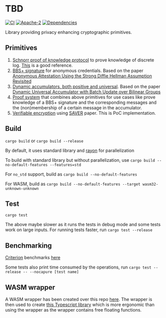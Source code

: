# TBD

[![CI](https://github.com/docknetwork/crypto/actions/workflows/test.yml/badge.svg)](https://github.com/docknetwork/crypto/actions/workflows/test.yml)
[![Apache-2](https://img.shields.io/badge/License-Apache%202.0-blue.svg)](https://github.com/docknetwork/crypto/blob/main/LICENSE)
[![Dependencies](https://deps.rs/repo/github/docknetwork/crypto/status.svg)](https://deps.rs/repo/github/docknetwork/crypto)

Library providing privacy enhancing cryptographic primitives.

## Primitives

1. [Schnorr proof of knowledge protocol](./schnorr_pok) to prove knowledge of discrete log. [This](https://crypto.stanford.edu/cs355/19sp/lec5.pdf) is a good reference. 
2. [BBS+ signature](./bbs_plus) for anonymous credentials. Based on the paper [Anonymous Attestation Using the Strong Diffie Hellman Assumption Revisited](https://eprint.iacr.org/2016/663)
3. [Dynamic accumulators, both positive and universal](./vb_accumulator). Based on the paper [Dynamic Universal Accumulator with Batch Update over Bilinear Groups](https://eprint.iacr.org/2020/777)
4. [Proof system](./proof_system) that combines above primitives for use cases like prove knowledge of a BBS+ signature and the corresponding messages and the (non)membership of a certain message in the accumulator.
5. [Verifiable encryption](./saver) using [SAVER](https://eprint.iacr.org/2019/1270) paper. This is PoC implementation.

## Build

`cargo build` or `cargo build --release`

By default, it uses standard library and [rayon](https://github.com/rayon-rs/rayon) for parallelization

To build with standard library but without parallelization, use `cargo build --no-default-features --features=std`

For `no_std` support, build as `cargo build --no-default-features`

For WASM, build as `cargo build --no-default-features --target wasm32-unknown-unknown`

## Test

`cargo test`

The above maybe slower as it runs the tests in debug mode and some tests work on large inputs. 
For running tests faster, run `cargo test --release`


## Benchmarking

[Criterion](https://github.com/bheisler/criterion.rs) benchmarks [here](./benches)

Some tests also print time consumed by the operations, run `cargo test --release -- --nocapure [test name]`

## WASM wrapper

A WASM wrapper has been created over this repo [here](https://github.com/docknetwork/crypto-wasm). The wrapper is then used to create [this Typescript library](https://github.com/docknetwork/crypto-wasm-ts) which is more ergonomic than using the wrapper as the wrapper contains free floating functions.